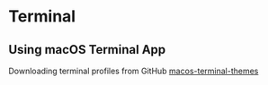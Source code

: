 # Terminal

## Using macOS Terminal App

Downloading terminal profiles from GitHub [macos-terminal-themes](https://github.com/lysyi3m/macos-terminal-themes)

